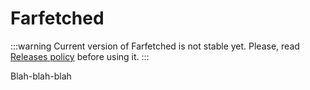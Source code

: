 # Farfetched

:::warning
Current version of Farfetched is not stable yet. Please, read [Releases policy](/statements/releases) before using it.
:::

Blah-blah-blah
